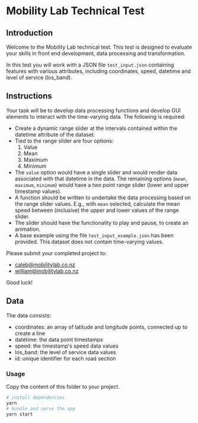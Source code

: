 # Mobility Lab Technical Test

## Introduction

Welcome to the Mobility Lab technical test. This test is designed to evaluate your skills in front end development, data processing and transformation.

In this test you will work with a JSON file `test_input.json` containing features with various attributes, including coordinates, speed, datetime and level of service (los_band). 

## Instructions
Your task will be to develop data processing functions and develop GUI elements to interact with the time-varying data. The following is required:
- Create a dynamic range slider at the intervals contained within the datetime attribute of the dataset.
- Tied to the range slider are four options:
    1. Value
    2. Mean
    3. Maximum
    4. Minimum
- The `value` option would have a single slider and would render data associated with that datetime in the data. The remaining options (`mean`, `maximum`, `minimum`) would have a two point range slider (lower and upper timestamp values).
- A function should be written to undertake the data processing based on the range slider values. E.g., with `mean` selected, calculate the mean speed between (inclusive) the upper and lower values of the range slider.
- The slider should have the functionality to play and pause, to create an animation.
- A base example using the file `test_input_example.json` has been provided. This dataset does not contain time-varying values.

Please submit your completed project to:
- caleb@mobilitylab.co.nz
- william@mobilitylab.co.nz

Good luck!

## Data
The data consists:
- coordinates: an array of latitude and longitude points, connected up to create a line
- datetime: the data point timestamps
- speed: the timestamp's speed data values
- los_band: the level of service data values
- id: unique identifier for each road section

### Usage

Copy the content of this folder to your project. 

```bash
# install dependencies
yarn
# bundle and serve the app
yarn start
```
